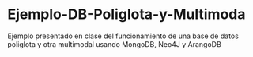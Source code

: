 # Ejemplo-DB-Poliglota-y-Multimoda
Ejemplo presentado en clase del funcionamiento de una base de datos poliglota y otra multimodal usando MongoDB, Neo4J y ArangoDB
